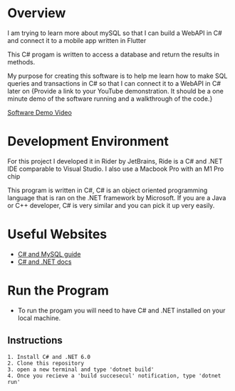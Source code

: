 # Overview
I am trying to learn more about mySQL so that I can build a WebAPI in C# and connect it to a mobile app written in Flutter

This C# progam is written to access a database and return the results in methods.

My purpose for creating this software is to help me learn how to make SQL queries and transactions in C# so that I can connect it to a WebAPI in C# later on
{Provide a link to your YouTube demonstration.  It should be a one minute demo of the software running and a walkthrough of the code.}

[Software Demo Video](http://youtube.link.goes.here)

# Development Environment

For this project I developed it in Rider by JetBrains, Ride is a C# and .NET IDE comparable to Visual Studio. I also use a Macbook Pro with an M1 Pro chip

This program is written in C#, C# is an object oriented programming language that is ran on the .NET framework by Microsoft. If you are a Java or C++
developer, C# is very similar and you can pick it up very easily.

# Useful Websites

* [C# and MySQL guide](https://dev.mysql.com/doc/connector-net/en/)
* [C# and .NET docs](https://learn.microsoft.com/en-us/dotnet/csharp/)

# Run the Program

  * To run the progam you will need to have C# and .NET installed on your local machine.
  
  ## Instructions
    1. Install C# and .NET 6.0
    2. Clone this repository
    3. open a new terminal and type 'dotnet build'
    4. Once you recieve a 'build succesecul' notification, type 'dotnet run'
